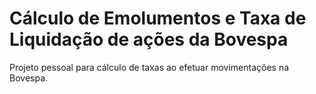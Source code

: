 # Cálculo de Emolumentos e Taxa de Liquidação de ações da Bovespa

Projeto pessoal para cálculo de taxas ao efetuar movimentações na Bovespa.
